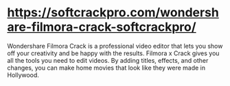# https://softcrackpro.com/wondershare-filmora-crack-softcrackpro/
Wondershare Filmora Crack is a professional video editor that lets you show off your creativity and be happy with the results. Filmora x Crack gives you all the tools you need to edit videos. By adding titles, effects, and other changes, you can make home movies that look like they were made in Hollywood. 
